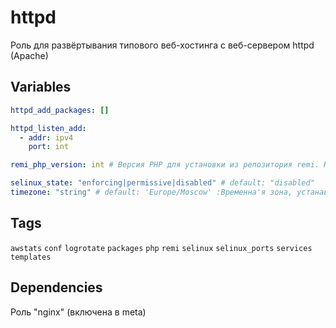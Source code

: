 # httpd
Роль для развёртывания типового веб-хостинга с веб-сервером httpd (Apache)
## Variables
```yaml
httpd_add_packages: []

httpd_listen_add:
  - addr: ipv4
    port: int

remi_php_version: int # Версия PHP для установки из репозитория remi. Например, 56, 71 и т.д.

selinux_state: "enforcing|permissive|disabled" # default: "disabled"
timezone: "string" # default: 'Europe/Moscow' :Временна'я зона, устанавливаемая в php.ini
```
## Tags
`awstats` `conf` `logrotate` `packages` `php` `remi` `selinux` `selinux_ports` `services` `templates`
## Dependencies
Роль "nginx" (включена в meta)

